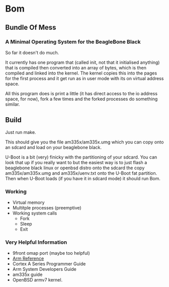 # Bom

## Bundle Of Mess

### A Minimal Operating System for the BeagleBone Black

So far it doesn't do much.

It currently has one program that (called init, not that it initialised anything)
that is compiled then converted into an array of bytes, which is then compiled and
linked into the kernel. The kernel copies this into the pages for the first process
and it get run as in user mode with its on virtual address space.

All this program does is print a little (it has direct access to the io address space,
for now), fork a few times and the forked processes do something similar.

## Build

Just run make.

This should give you the file am335x/am335x.umg which you can copy onto an sdcard and
load on your beaglebone black.

U-Boot is a bit (very) finicky with the partitioning of your sdcard. You can look that
up if you really want to but the easiest way is to just flash a beaglebone black
linux or openbsd distro onto the sdcard the copy am335x/am335x.umg and am335x/uenv.txt
onto the U-Boot fat partition. Then when U-Boot loads (if you have it in sdcard mode)
it should run Bom.

### Working

- Virtual memory
- Multitple processes (preemptive)
- Working system calls
	- Fork
	- Sleep
	- Exit

### Very Helpful Information

- 9front omap port (maybe too helpful)
- [Arm Reference](http://www.google.co.uk/url?sa=t&source=web&cd=1&ved=0CCAQFjAA&url=http%3A%2F%2Fwww.altera.com%2Fliterature%2Fthird-party%2Farchives%2Fddi0100e_arm_arm.pdf&ei=B1cwTtfHJMWmhAfh8qlI&usg=AFQjCNFqDeTfS2VR6oU93FbwBoE--ggJrA)
- Cortex A Series Programmer Guide
- Arm System Developers Guide
- am335x guide
- OpenBSD armv7 kernel.

